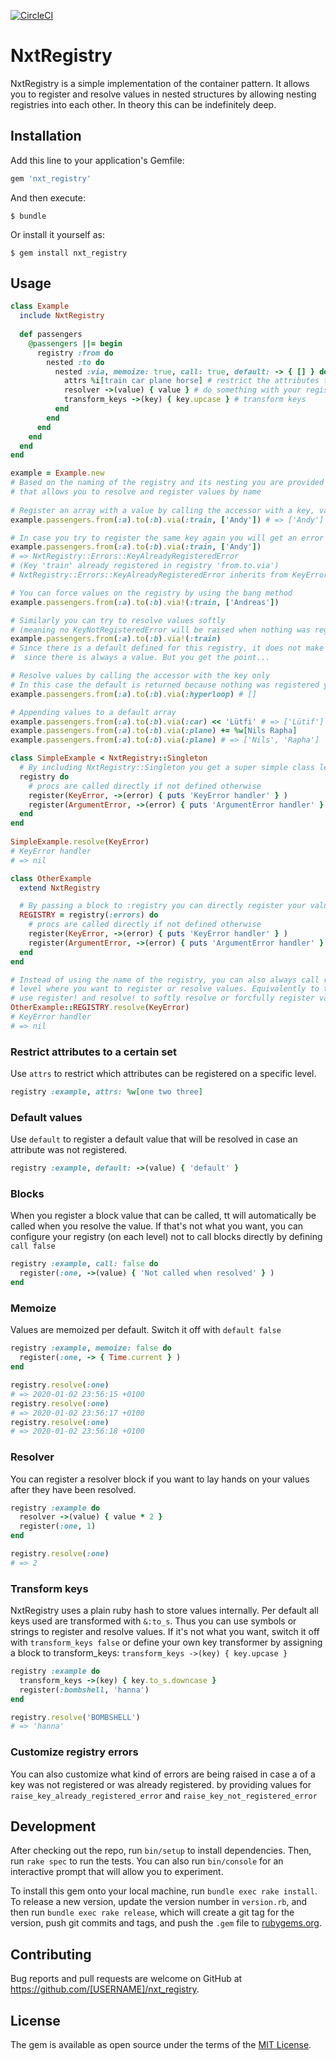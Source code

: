 [![CircleCI](https://circleci.com/gh/nxt-insurance/nxt_registry.svg?style=svg)](https://circleci.com/gh/nxt-insurance/nxt_registry)

# NxtRegistry

NxtRegistry is a simple implementation of the container pattern. It allows you to register and resolve values in nested 
structures by allowing nesting registries into each other. In theory this can be indefinitely deep.

## Installation

Add this line to your application's Gemfile:

```ruby
gem 'nxt_registry'
```

And then execute:

    $ bundle

Or install it yourself as:

    $ gem install nxt_registry

## Usage

```ruby
class Example
  include NxtRegistry
  
  def passengers
    @passengers ||= begin
      registry :from do
        nested :to do
          nested :via, memoize: true, call: true, default: -> { [] } do
            attrs %i[train car plane horse] # restrict the attributes that can be registered
            resolver ->(value) { value } # do something with your registered value here
            transform_keys ->(key) { key.upcase } # transform keys 
          end
        end
      end
    end
  end
end

example = Example.new
# Based on the naming of the registry and its nesting you are provided with a simple interface 
# that allows you to resolve and register values by name
 
# Register an array with a value by calling the accessor with a key, value pair 
example.passengers.from(:a).to(:b).via(:train, ['Andy']) # => ['Andy']

# In case you try to register the same key again you will get an error
example.passengers.from(:a).to(:b).via(:train, ['Andy'])
# => NxtRegistry::Errors::KeyAlreadyRegisteredError 
# (Key 'train' already registered in registry 'from.to.via')
# NxtRegistry::Errors::KeyAlreadyRegisteredError inherits from KeyError

# You can force values on the registry by using the bang method
example.passengers.from(:a).to(:b).via!(:train, ['Andreas'])  

# Similarly you can try to resolve values softly 
# (meaning no KeyNotRegisteredError will be raised when nothing was registered)
example.passengers.from(:a).to(:b).via!(:train) 
# Since there is a default defined for this registry, it does not make any sense 
#  since there is always a value. But you get the point...

# Resolve values by calling the accessor with the key only
# In this case the default is returned because nothing was registered yet 
example.passengers.from(:a).to(:b).via(:hyperloop) # []

# Appending values to a default array
example.passengers.from(:a).to(:b).via(:car) << 'Lütfi' # => ['Lütif']
example.passengers.from(:a).to(:b).via(:plane) += %w[Nils Rapha]
example.passengers.from(:a).to(:b).via(:plane) # => ['Nils', 'Rapha']

```

```ruby
class SimpleExample < NxtRegistry::Singleton
  # By including NxtRegistry::Singleton you get a super simple class level interface to an underlying instance of a registry  
  registry do
    # procs are called directly if not defined otherwise 
    register(KeyError, ->(error) { puts 'KeyError handler' } )
    register(ArgumentError, ->(error) { puts 'ArgumentError handler' } )
  end
end
  
SimpleExample.resolve(KeyError)
# KeyError handler
# => nil

```


```ruby
class OtherExample
  extend NxtRegistry

  # By passing a block to :registry you can directly register your values inline 
  REGISTRY = registry(:errors) do
    # procs are called directly if not defined otherwise 
    register(KeyError, ->(error) { puts 'KeyError handler' } )
    register(ArgumentError, ->(error) { puts 'ArgumentError handler' } )
  end
end

# Instead of using the name of the registry, you can also always call register and resolve on the 
# level where you want to register or resolve values. Equivalently to the named interface you can 
# use register! and resolve! to softly resolve or forcfully register values.  
OtherExample::REGISTRY.resolve(KeyError)
# KeyError handler
# => nil

```

### Restrict attributes to a certain set

Use `attrs` to restrict which attributes can be registered on a specific level.

```ruby
registry :example, attrs: %w[one two three]
```

### Default values

Use `default` to register a default value that will be resolved in case an attribute was not registered.

```ruby
registry :example, default: ->(value) { 'default' }
```

### Blocks

When you register a block value that can be called, tt will automatically be called when you resolve the value. 
If that's not what you want, you can configure your registry (on each level) not to call blocks directly by defining `call false`

```ruby
registry :example, call: false do
  register(:one, ->(value) { 'Not called when resolved' } )
end
```

### Memoize

Values are memoized per default. Switch it off with `default false`

```ruby
registry :example, memoize: false do
  register(:one, -> { Time.current } )
end

registry.resolve(:one)
# => 2020-01-02 23:56:15 +0100
registry.resolve(:one)
# => 2020-01-02 23:56:17 +0100
registry.resolve(:one)
# => 2020-01-02 23:56:18 +0100
```

### Resolver

You can register a resolver block if you want to lay hands on your values after they have been resolved.

```ruby
registry :example do
  resolver ->(value) { value * 2 }
  register(:one, 1)
end

registry.resolve(:one)
# => 2
```

### Transform keys

NxtRegistry uses a plain ruby hash to store values internally. Per default all keys used are transformed with `&:to_s`.
Thus you can use symbols or strings to register and resolve values. If it's not what you want, switch it off with `transform_keys false`
or define your own key transformer by assigning a block to transform_keys: `transform_keys ->(key) { key.upcase }`

```ruby
registry :example do
  transform_keys ->(key) { key.to_s.downcase }
  register(:bombshell, 'hanna')
end

registry.resolve('BOMBSHELL')
# => 'hanna'
```

### Customize registry errors

You can also customize what kind of errors are being raised in case a of a key was not registered or was already registered.
by providing values for `raise_key_already_registered_error` and `raise_key_not_registered_error`

## Development

After checking out the repo, run `bin/setup` to install dependencies. Then, run `rake spec` to run the tests. You can also run `bin/console` for an interactive prompt that will allow you to experiment.

To install this gem onto your local machine, run `bundle exec rake install`. To release a new version, update the version number in `version.rb`, and then run `bundle exec rake release`, which will create a git tag for the version, push git commits and tags, and push the `.gem` file to [rubygems.org](https://rubygems.org).

## Contributing

Bug reports and pull requests are welcome on GitHub at https://github.com/[USERNAME]/nxt_registry.

## License

The gem is available as open source under the terms of the [MIT License](https://opensource.org/licenses/MIT).
